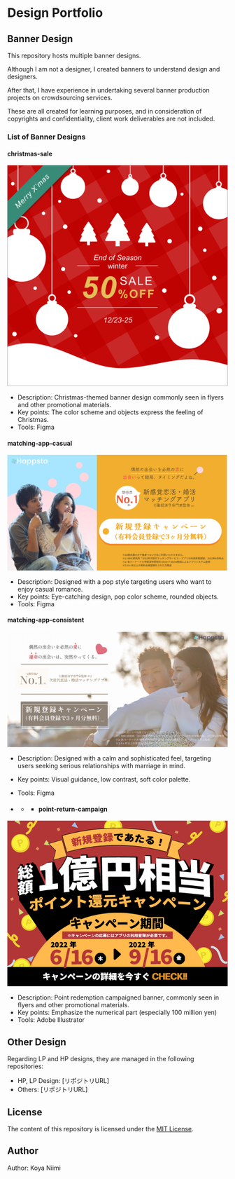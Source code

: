 # Design Portfolio

## Banner Design

This repository hosts multiple banner designs.  

Although I am not a designer, I created banners to understand design and designers.  

After that, I have experience in undertaking several banner production projects on crowdsourcing services.  

These are all created for learning purposes, and in consideration of copyrights and confidentiality, client work deliverables are not included.

### List of Banner Designs

#### christmas-sale

![christmas-sale](christmas-sale.png)

* Description: Christmas-themed banner design commonly seen in flyers and other promotional materials.
* Key points:  The color scheme and objects express the feeling of Christmas.
* Tools: Figma

#### matching-app-casual

![matching-app-casual](matching-app/matching-app-casual.png)

* Description: Designed with a pop style targeting users who want to enjoy casual romance.
* Key points: Eye-catching design, pop color scheme, rounded objects.
* Tools: Figma

#### matching-app-consistent

![matching-app-consistent](matching-app/matching-app-consistent.png)

* Description: Designed with a calm and sophisticated feel, targeting users seeking serious relationships with marriage in mind.
* Key points: Visual guidance, low contrast, soft color palette.
* Tools: Figma

* * * #### point-return-campaign

![point-return-campaign](point-return-campaign.png)

* Description: Point redemption campaigned banner, commonly seen in flyers and other promotional materials.
* Key points:  Emphasize the numerical part (especially 100 million yen)
* Tools: Adobe Illustrator


## Other Design

Regarding LP and HP designs, they are managed in the following repositories:

* HP, LP Design: [リポジトリURL]
* Others: [リポジトリURL]

## License

The content of this repository is licensed under the [MIT License](LICENSE.txt).

## Author

Author: Koya Niimi
